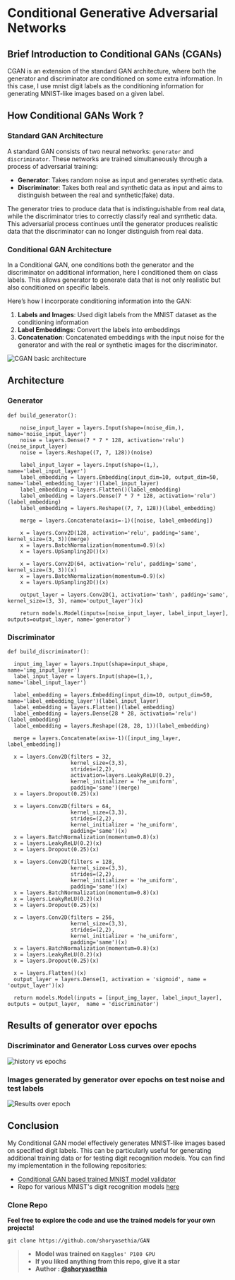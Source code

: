 # Conditional Generative Adversarial Networks
## Brief Introduction to Conditional GANs (CGANs)

CGAN is an extension of the standard GAN architecture, where both the generator and discriminator are conditioned on some extra information. In this case, I use mnist digit labels as the conditioning information for generating MNIST-like images based on a given label.

## How Conditional GANs Work ?

### Standard GAN Architecture

A standard GAN consists of two neural networks: `generator` and `discriminator`. These networks are trained simultaneously through a process of adversarial training:

- **Generator**: Takes random noise as input and generates synthetic data.
- **Discriminator**: Takes both real and synthetic data as input and aims to distinguish between the real and synthetic(fake) data.

The generator tries to produce data that is indistinguishable from real data, while the discriminator tries to correctly classify real and synthetic data. This adversarial process continues until the generator produces realistic data that the discriminator can no longer distinguish from real data.

### Conditional GAN Architecture

In a Conditional GAN, one conditions both the generator and the discriminator on additional information, here I conditioned them on class labels. This allows generator to generate data that is not only realistic but also conditioned on specific labels.

Here’s how I incorporate conditioning information into the GAN:

1. **Labels and Images**: Used digit labels from the MNIST dataset as the conditioning information
2. **Label Embeddings**: Convert the labels into embeddings
3. **Concatenation**: Concatenated embeddings with the input noise for the generator and with the real or synthetic images for the discriminator.

![CGAN basic architecture](https://github.com/shoryasethia/GAN/blob/main/conditional-gan-mnist/Conditional-GAN.png)

## Architecture
### Generator 
```
def build_generator():
    
    noise_input_layer = layers.Input(shape=(noise_dim,), name='noise_input_layer')
    noise = layers.Dense(7 * 7 * 128, activation='relu')(noise_input_layer)
    noise = layers.Reshape((7, 7, 128))(noise)
    
    label_input_layer = layers.Input(shape=(1,), name='label_input_layer')
    label_embedding = layers.Embedding(input_dim=10, output_dim=50, name='label_embedding_layer')(label_input_layer)
    label_embedding = layers.Flatten()(label_embedding)
    label_embedding = layers.Dense(7 * 7 * 128, activation='relu')(label_embedding)
    label_embedding = layers.Reshape((7, 7, 128))(label_embedding)

    merge = layers.Concatenate(axis=-1)([noise, label_embedding])

    x = layers.Conv2D(128, activation='relu', padding='same', kernel_size=(3, 3))(merge)
    x = layers.BatchNormalization(momentum=0.9)(x)
    x = layers.UpSampling2D()(x)

    x = layers.Conv2D(64, activation='relu', padding='same', kernel_size=(3, 3))(x)
    x = layers.BatchNormalization(momentum=0.9)(x)
    x = layers.UpSampling2D()(x)

    output_layer = layers.Conv2D(1, activation='tanh', padding='same', kernel_size=(3, 3), name='output_layer')(x)

    return models.Model(inputs=[noise_input_layer, label_input_layer], outputs=output_layer, name='generator')
```
### Discriminator
```
def build_discriminator():
  
  input_img_layer = layers.Input(shape=input_shape, name='img_input_layer')
  label_input_layer = layers.Input(shape=(1,), name='label_input_layer')

  label_embedding = layers.Embedding(input_dim=10, output_dim=50, name='label_embedding_layer')(label_input_layer)
  label_embedding = layers.Flatten()(label_embedding)
  label_embedding = layers.Dense(28 * 28, activation='relu')(label_embedding)
  label_embedding = layers.Reshape((28, 28, 1))(label_embedding)

  merge = layers.Concatenate(axis=-1)([input_img_layer, label_embedding])
  
  x = layers.Conv2D(filters = 32,
                    kernel_size=(3,3),
                    strides=(2,2),
                    activation=layers.LeakyReLU(0.2),
                    kernel_initializer = 'he_uniform',
                    padding='same')(merge)
  x = layers.Dropout(0.25)(x)
  
  x = layers.Conv2D(filters = 64,
                    kernel_size=(3,3),
                    strides=(2,2),
                    kernel_initializer = 'he_uniform',
                    padding='same')(x)
  x = layers.BatchNormalization(momentum=0.8)(x)
  x = layers.LeakyReLU(0.2)(x)
  x = layers.Dropout(0.25)(x)
  
  x = layers.Conv2D(filters = 128,
                    kernel_size=(3,3),
                    strides=(2,2),
                    kernel_initializer = 'he_uniform',
                    padding='same')(x)
  x = layers.BatchNormalization(momentum=0.8)(x)
  x = layers.LeakyReLU(0.2)(x)
  x = layers.Dropout(0.25)(x)
  
  x = layers.Conv2D(filters = 256,
                    kernel_size=(3,3),
                    strides=(2,2),
                    kernel_initializer = 'he_uniform',
                    padding='same')(x)
  x = layers.BatchNormalization(momentum=0.8)(x)
  x = layers.LeakyReLU(0.2)(x)
  x = layers.Dropout(0.25)(x)
  
  x = layers.Flatten()(x)
  output_layer = layers.Dense(1, activation = 'sigmoid', name = 'output_layer')(x)
  
  return models.Model(inputs = [input_img_layer, label_input_layer], outputs = output_layer,  name = 'discriminator')
```
## Results of generator over epochs
### Discriminator and Generator Loss curves over epochs
![history vs epochs](https://github.com/shoryasethia/GAN/blob/main/conditional-gan-mnist/history-vs-epoch.png)

### Images generated by generator over epochs on test noise and test labels
![Results over epoch](https://github.com/shoryasethia/GAN/blob/main/conditional-gan-mnist/images-gif.gif)

## Conclusion

My Conditional GAN model effectively generates MNIST-like images based on specified digit labels. This can be particularly useful for generating additional training data or for testing digit recognition models. You can find my implementation in the following repositories:

- [Conditional GAN based trained MNIST model validator](https://github.com/shoryasethia/C-GAN-Powered-MNIST-Validator)
- Repo for various MNIST's digit recognition models [here](https://github.com/shoryasethia/Digit-Recognition)

### Clone Repo
**Feel free to explore the code and use the trained models for your own projects!**
```
git clone https://github.com/shoryasethia/GAN
```
> * **Model was trained on `Kaggles' P100 GPU`**
> * **If you liked anything from this repo, give it a star**
> * **Author : [@shoryasethia](https://github.com/shoryasethia/)**
